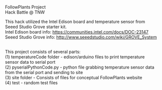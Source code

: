 FollowPlants Project <br/>
Hack Battle @ TNW

This hack utilized the Intel Edison board and temperature sensor from Seeed Studio Grove starter kit. <br/>
Intel Edison board info: https://communities.intel.com/docs/DOC-23147 <br/>
Seeed Studio Grove info: http://www.seeedstudio.com/wiki/GROVE_System <br/><br/>

This project consists of several parts: <br/>
(1) temperatureCode folder - edison/arduino files to print temperature sensor data to serial port <br/>
(2) pyserialPythonCode.py - python file grabbing temperature sensor data from the serial port and sending to site <br/>
(3) site folder - Consists of files for conceptual FollowPlants website <br/>
(4) test - random test files <br/>
